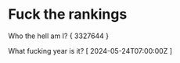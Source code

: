 # Fuck the rankings

Who the hell am I?
{ 3327644 }

What fucking year is it?
[ 2024-05-24T07:00:00Z ]
